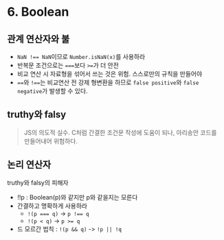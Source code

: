 # 6. Boolean

## 관계 연산자와 불
- `NaN !== NaN`이므로 `Number.isNaN(x)`를 사용하라
- 반복문 조건으로는 `===`보다 `>=`가 더 안전
- 비교 연산 시 자료형을 섞어서 쓰는 것은 위험. 스스로만의 규칙을 만들어야
- `==`와 `!==`는 비교연산 전 강제 형변환을 하므로 `false positive`와 `false negative`가 발생할 수 있다.
  
## truthy와 falsy

> JS의 의도적 실수. C처럼 간결한 조건문 작성에 도움이 되나, 아리송안 코드를 만들어내어 위험하다.

## 논리 연산자

truthy와 falsy의 피해자

- !!p : Boolean(p)와 같지만 p와 같을지는 모른다
- 간결하고 명확하게 사용하라
  - `!(p === q)` -> `p !== q`
  - `!(p < q)` -> `p >= q`
- 드 모르간 법칙 : `!(p && q)` -> `!p || !q`
